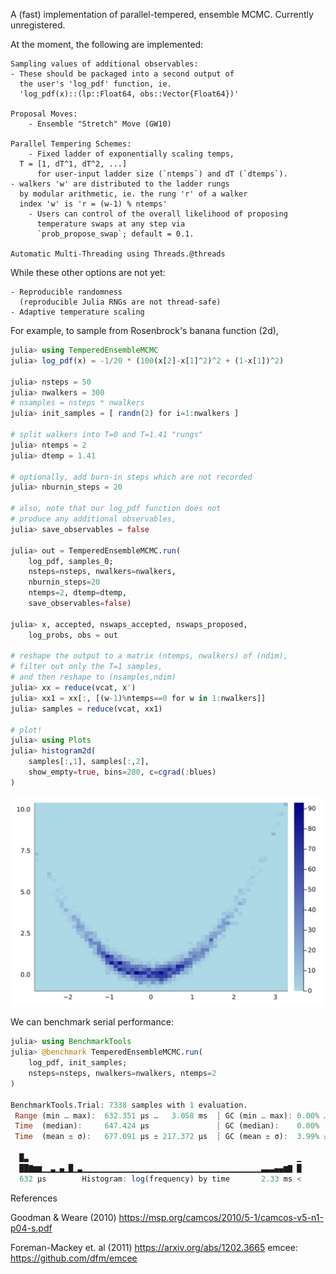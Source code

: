 

A (fast) implementation of parallel-tempered, ensemble MCMC.
Currently unregistered.

At the moment, the following are implemented:

    Sampling values of additional observables:
	- These should be packaged into a second output of 
	  the user's 'log_pdf' function, ie. 
	  'log_pdf(x)::(lp::Float64, obs::Vector{Float64})'

    Proposal Moves:
        - Ensemble "Stretch" Move (GW10)

    Parallel Tempering Schemes:
        - Fixed ladder of exponentially scaling temps, 
	  T = [1, dT^1, dT^2, ...]
          for user-input ladder size (`ntemps`) and dT (`dtemps`).
	- walkers 'w' are distributed to the ladder rungs
	  by modular arithmetic, ie. the rung 'r' of a walker 
	  index 'w' is 'r = (w-1) % ntemps'
        - Users can control of the overall likelihood of proposing
          temperature swaps at any step via
          `prob_propose_swap`; default = 0.1. 

    Automatic Multi-Threading using Threads.@threads

While these other options are not yet:

	- Reproducible randomness
	  (reproducible Julia RNGs are not thread-safe)
	- Adaptive temperature scaling 

For example, to sample from Rosenbrock's banana function (2d), 

```julia
julia> using TemperedEnsembleMCMC
julia> log_pdf(x) = -1/20 * (100(x[2]-x[1]^2)^2 + (1-x[1])^2)

julia> nsteps = 50
julia> nwalkers = 300
# nsamples = nsteps * nwalkers
julia> init_samples = [ randn(2) for i=1:nwalkers ]

# split walkers into T=0 and T=1.41 "rungs"
julia> ntemps = 2
julia> dtemp = 1.41

# optionally, add burn-in steps which are not recorded
julia> nburnin_steps = 20

# also, note that our log_pdf function does not 
# produce any additional observables,
julia> save_observables = false

julia> out = TemperedEnsembleMCMC.run(
	log_pdf, samples_0;
	nsteps=nsteps, nwalkers=nwalkers, 
	nburnin_steps=20
	ntemps=2, dtemp=dtemp,
	save_observables=false)

julia> x, accepted, nswaps_accepted, nswaps_proposed, 
	log_probs, obs = out

# reshape the output to a matrix (ntemps, nwalkers) of (ndim),
# filter out only the T=1 samples,
# and then reshape to (nsamples,ndim)
julia> xx = reduce(vcat, x')
julia> xx1 = xx[:, [(w-1)%ntemps==0 for w in 1:nwalkers]]
julia> samples = reduce(vcat, xx1)

# plot!
julia> using Plots
julia> histogram2d(
	samples[:,1], samples[:,2],
	show_empty=true, bins=200, c=cgrad(:blues)
)
```
![banana](banana.svg)

We can benchmark serial performance:

```julia
julia> using BenchmarkTools
julia> @benchmark TemperedEnsembleMCMC.run(
	log_pdf, init_samples;
	nsteps=nsteps, nwalkers=nwalkers, ntemps=2
)

BenchmarkTools.Trial: 7338 samples with 1 evaluation.
 Range (min … max):  632.351 μs …   3.058 ms  ┊ GC (min … max): 0.00% … 73.15%
 Time  (median):     647.424 μs               ┊ GC (median):    0.00%
 Time  (mean ± σ):   677.091 μs ± 217.372 μs  ┊ GC (mean ± σ):  3.99% ±  9.00%

  █▃                                                            ▁
  ██▇▆▆▁▁▃▁▄▁█▁▃▁▁▁▁▁▁▁▁▁▁▁▁▁▁▁▁▁▁▁▁▁▁▁▁▁▁▁▁▁▁▁▁▁▁▁▁▁▁▁▁▃▃▃▄▄▆▇ █
  632 μs        Histogram: log(frequency) by time       2.33 ms <

```


References

Goodman & Weare (2010) https://msp.org/camcos/2010/5-1/camcos-v5-n1-p04-s.pdf

Foreman-Mackey et. al (2011) https://arxiv.org/abs/1202.3665
emcee: https://github.com/dfm/emcee

